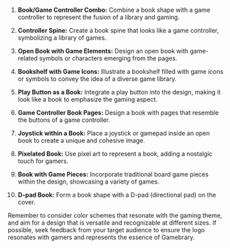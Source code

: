 1. **Book/Game Controller Combo:**
   Combine a book shape with a game controller to represent the fusion of a library and gaming.

2. **Controller Spine:**
   Create a book spine that looks like a game controller, symbolizing a library of games.

3. **Open Book with Game Elements:**
   Design an open book with game-related symbols or characters emerging from the pages.

4. **Bookshelf with Game Icons:**
   Illustrate a bookshelf filled with game icons or symbols to convey the idea of a diverse game library.

5. **Play Button as a Book:**
   Integrate a play button into the design, making it look like a book to emphasize the gaming aspect.

6. **Game Controller Book Pages:**
   Design a book with pages that resemble the buttons of a game controller.

7. **Joystick within a Book:**
   Place a joystick or gamepad inside an open book to create a unique and cohesive image.

8. **Pixelated Book:**
   Use pixel art to represent a book, adding a nostalgic touch for gamers.

9. **Book with Game Pieces:**
   Incorporate traditional board game pieces within the design, showcasing a variety of games.

10. **D-pad Book:**
    Form a book shape with a D-pad (directional pad) on the cover.

Remember to consider color schemes that resonate with the gaming theme, and aim for a design that is versatile and recognizable at different sizes. If possible, seek feedback from your target audience to ensure the logo resonates with gamers and represents the essence of Gamebrary.